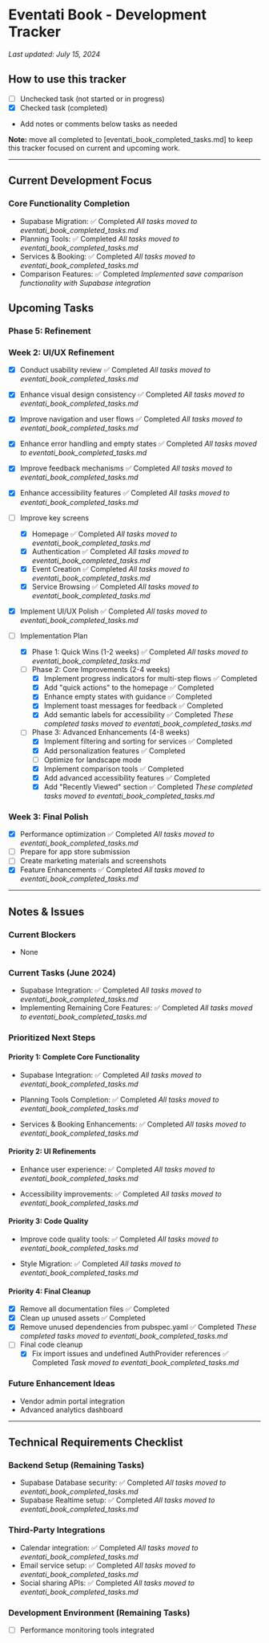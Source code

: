 # Eventati Book - Development Tracker
*Last updated: July 15, 2024*

## How to use this tracker
- [ ] Unchecked task (not started or in progress)
- [x] Checked task (completed)
- Add notes or comments below tasks as needed

**Note:** move all completed to [eventati_book_completed_tasks.md] to keep this tracker focused on current and upcoming work.

---

## Current Development Focus

### Core Functionality Completion
- Supabase Migration: ✅ Completed
  *All tasks moved to eventati_book_completed_tasks.md*
- Planning Tools: ✅ Completed
  *All tasks moved to eventati_book_completed_tasks.md*
- Services & Booking: ✅ Completed
  *All tasks moved to eventati_book_completed_tasks.md*
- Comparison Features: ✅ Completed
  *Implemented save comparison functionality with Supabase integration*

## Upcoming Tasks

### Phase 5: Refinement

### Week 2: UI/UX Refinement
- [x] Conduct usability review ✅ Completed
  *All tasks moved to eventati_book_completed_tasks.md*

- [x] Enhance visual design consistency ✅ Completed
  *All tasks moved to eventati_book_completed_tasks.md*

- [x] Improve navigation and user flows ✅ Completed
  *All tasks moved to eventati_book_completed_tasks.md*

- [x] Enhance error handling and empty states ✅ Completed
  *All tasks moved to eventati_book_completed_tasks.md*

- [x] Improve feedback mechanisms ✅ Completed
  *All tasks moved to eventati_book_completed_tasks.md*

- [x] Enhance accessibility features ✅ Completed
  *All tasks moved to eventati_book_completed_tasks.md*

- [ ] Improve key screens
  - [x] Homepage ✅ Completed
    *All tasks moved to eventati_book_completed_tasks.md*
  - [x] Authentication ✅ Completed
    *All tasks moved to eventati_book_completed_tasks.md*
  - [x] Event Creation ✅ Completed
    *All tasks moved to eventati_book_completed_tasks.md*
  - [x] Service Browsing ✅ Completed
    *All tasks moved to eventati_book_completed_tasks.md*
- [x] Implement UI/UX Polish ✅ Completed
  *All tasks moved to eventati_book_completed_tasks.md*

- [ ] Implementation Plan
  - [x] Phase 1: Quick Wins (1-2 weeks) ✅ Completed
    *All tasks moved to eventati_book_completed_tasks.md*
  - [ ] Phase 2: Core Improvements (2-4 weeks)
    - [x] Implement progress indicators for multi-step flows ✅ Completed
    - [x] Add "quick actions" to the homepage ✅ Completed
    - [x] Enhance empty states with guidance ✅ Completed
    - [x] Implement toast messages for feedback ✅ Completed
    - [x] Add semantic labels for accessibility ✅ Completed
    *These completed tasks moved to eventati_book_completed_tasks.md*
  - [ ] Phase 3: Advanced Enhancements (4-8 weeks)
    - [x] Implement filtering and sorting for services ✅ Completed
    - [x] Add personalization features ✅ Completed
    - [ ] Optimize for landscape mode
    - [x] Implement comparison tools ✅ Completed
    - [x] Add advanced accessibility features ✅ Completed
    - [x] Add "Recently Viewed" section ✅ Completed
    *These completed tasks moved to eventati_book_completed_tasks.md*

### Week 3: Final Polish
- [x] Performance optimization ✅ Completed
  *All tasks moved to eventati_book_completed_tasks.md*
- [ ] Prepare for app store submission
- [ ] Create marketing materials and screenshots
- [x] Feature Enhancements ✅ Completed
  *All tasks moved to eventati_book_completed_tasks.md*

---

## Notes & Issues

### Current Blockers
- None



### Current Tasks (June 2024)
- Supabase Integration: ✅ Completed
  *All tasks moved to eventati_book_completed_tasks.md*
- Implementing Remaining Core Features: ✅ Completed
  *All tasks moved to eventati_book_completed_tasks.md*

### Prioritized Next Steps

#### Priority 1: Complete Core Functionality
- Supabase Integration: ✅ Completed
  *All tasks moved to eventati_book_completed_tasks.md*

- Planning Tools Completion: ✅ Completed
  *All tasks moved to eventati_book_completed_tasks.md*

- Services & Booking Enhancements: ✅ Completed
  *All tasks moved to eventati_book_completed_tasks.md*

#### Priority 2: UI Refinements
- Enhance user experience: ✅ Completed
  *All tasks moved to eventati_book_completed_tasks.md*

- Accessibility improvements: ✅ Completed
  *All tasks moved to eventati_book_completed_tasks.md*

#### Priority 3: Code Quality
- Improve code quality tools: ✅ Completed
  *All tasks moved to eventati_book_completed_tasks.md*

- Style Migration: ✅ Completed
  *All tasks moved to eventati_book_completed_tasks.md*


#### Priority 4: Final Cleanup
- [x] Remove all documentation files ✅ Completed
- [x] Clean up unused assets ✅ Completed
- [x] Remove unused dependencies from pubspec.yaml ✅ Completed
*These completed tasks moved to eventati_book_completed_tasks.md*
- [ ] Final code cleanup
  - [x] Fix import issues and undefined AuthProvider references ✅ Completed
    *Task moved to eventati_book_completed_tasks.md*

### Future Enhancement Ideas
- Vendor admin portal integration
- Advanced analytics dashboard



---

## Technical Requirements Checklist

### Backend Setup (Remaining Tasks)
- Supabase Database security: ✅ Completed
  *All tasks moved to eventati_book_completed_tasks.md*
- Supabase Realtime setup: ✅ Completed
  *All tasks moved to eventati_book_completed_tasks.md*

### Third-Party Integrations
- Calendar integration: ✅ Completed
  *All tasks moved to eventati_book_completed_tasks.md*
- Email service setup: ✅ Completed
  *All tasks moved to eventati_book_completed_tasks.md*
- Social sharing APIs: ✅ Completed
  *All tasks moved to eventati_book_completed_tasks.md*

### Development Environment (Remaining Tasks)
- [ ] Performance monitoring tools integrated
